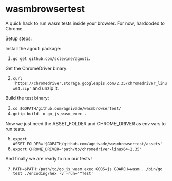 # wasmbrowsertest

A quick hack to run wasm tests inside your browser. For now, hardcoded to Chrome.

Setup steps:

Install the agouti package:
1. `go get github.com/sclevine/agouti`.

Get the ChromeDriver binary: 

2. `curl 'https://chromedriver.storage.googleapis.com/2.35/chromedriver_linux64.zip'` and unzip it.

Build the test binary:

3. `cd $GOPATH/github.com/agnivade/wasmbrowsertest/`
4. `gotip build -o go_js_wasm_exec .`

Now we just need the ASSET_FOLDER and CHROME_DRIVER as env vars to run tests.

5. `export ASSET_FOLDER='$GOPATH/github.com/agnivade/wasmbrowsertest/assets'`
6. `export CHROME_DRIVER='path/to/chromedriver-linux64-2.35'`

And finally we are ready to run our tests !

7. `PATH=$PATH:/path/to/go_js_wasm_exec GOOS=js GOARCH=wasm ../bin/go test ./encoding/hex -v -run='^Test'`
